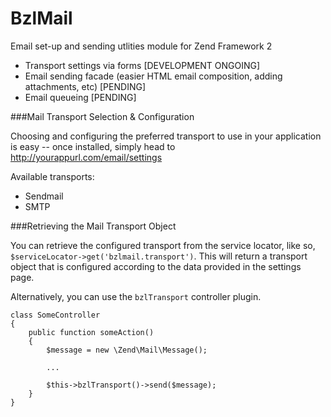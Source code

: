 BzlMail
========

Email set-up and sending utlities module for Zend Framework 2

* Transport settings via forms [DEVELOPMENT ONGOING]
* Email sending facade (easier HTML email composition, adding attachments, etc) [PENDING]
* Email queueing [PENDING]

###Mail Transport Selection & Configuration

Choosing and configuring the preferred transport to use in your application is easy -- once installed, simply head to http://yourappurl.com/email/settings

Available transports:

+ Sendmail
+ SMTP

###Retrieving the Mail Transport Object

You can retrieve the configured transport from the service locator, like so, `$serviceLocator->get('bzlmail.transport')`. This will return a transport object that is configured according to the data provided in the settings page.

Alternatively, you can use the `bzlTransport` controller plugin.

    class SomeController
    {
        public function someAction()
        {
            $message = new \Zend\Mail\Message();
      
            ...
      
            $this->bzlTransport()->send($message);
        }
    }
